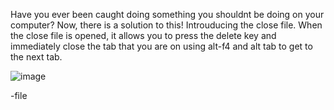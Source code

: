 Have you ever been caught doing something you shouldnt be doing on your computer?
Now, there is a solution to this!
Introuducing the close file. 
When the close file is opened, it allows you to press the delete key and immediately close the tab that you are on using alt-f4 and alt tab to get to the next tab. 

![image](https://github.com/user-attachments/assets/e618a6f2-6eb3-4553-9797-092276d42e1f)

-file
